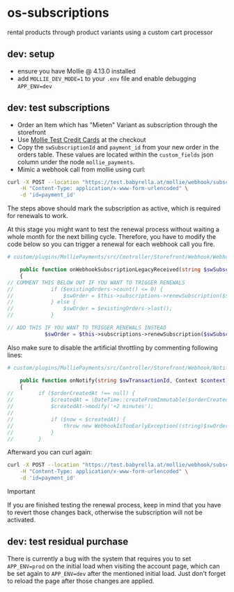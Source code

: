 # os-subscriptions
rental products through product variants using a custom cart processor


## dev: setup 

- ensure you have Mollie @ 4.13.0 installed
- add `MOLLIE_DEV_MODE=1` to your `.env` file and enable debugging `APP_ENV=dev`

## dev: test subscriptions

- Order an Item which has "Mieten" Variant as subscription through the storefront
- Use [Mollie Test Credit Cards](https://docs.mollie.com/reference/testing#testing-different-types-of-cards) at the checkout
- Copy the `swSubscriptionId` and `payment_id` from your new order in the orders table. These values are located within the `custom_fields` json column under the node `mollie_payments`.
- Mimic a webhook call from mollie using curl:
```bash
curl -X POST --location "https://test.babyrella.at/mollie/webhook/subscription/swSubscriptionId" \
    -H "Content-Type: application/x-www-form-urlencoded" \
    -d 'id=payment_id'
```

The steps above should mark the subscription as active, which is required for renewals to work.

At this stage you might want to test the renewal process without waiting a whole month for the next billing cycle.
Therefore, you have to modify the code below so you can trigger a renewal for each webhook call you fire.

```php
# custom/plugins/MolliePayments/src/Controller/Storefront/Webhook/WebhookControllerBase.php

    public function onWebhookSubscriptionLegacyReceived(string $swSubscriptionId, Request $request, RequestDataBag $requestData, SalesChannelContext $context): JsonResponse
    {
// COMMENT THIS BELOW OUT IF YOU WANT TO TRIGGER RENEWALS    
//            if ($existingOrders->count() <= 0) {
//                $swOrder = $this->subscriptions->renewSubscription($swSubscriptionId, $molliePaymentId, $context->getContext());
//            } else {
//                $swOrder = $existingOrders->last();
//            }

// ADD THIS IF YOU WANT TO TRIGGER RENEWALS INSTEAD
            $swOrder = $this->subscriptions->renewSubscription($swSubscriptionId, $molliePaymentId, $context->getContext());
```

Also make sure to disable the artificial throttling by commenting following lines:

```php
# custom/plugins/MolliePayments/src/Controller/Storefront/Webhook/NotificationFacade.php

    public function onNotify(string $swTransactionId, Context $context): void
    {
//        if ($orderCreatedAt !== null) {
//            $createdAt = \DateTime::createFromImmutable($orderCreatedAt);
//            $createdAt->modify('+2 minutes');
//
//            if ($now < $createdAt) {
//                throw new WebhookIsTooEarlyException((string)$swOrder->getOrderNumber(), $now, $createdAt);
//            }
//        }
```

Afterward you can curl again:
```bash
curl -X POST --location "https://test.babyrella.at/mollie/webhook/subscription/swSubscriptionId" \
    -H "Content-Type: application/x-www-form-urlencoded" \
    -d 'id=payment_id'
```

> [!IMPORTANT]
> If you are finished testing the renewal process, keep in mind that you have to revert those changes back, otherwise
> the subscription will not be activated.


## dev: test residual purchase

There is currently a bug with the system that requires you to set `APP_ENV=prod` on the initial load when visiting
the account page, which can be set again to `APP_ENV=dev` after the mentioned initial load. Just don't forget
to reload the page after those changes are applied.


